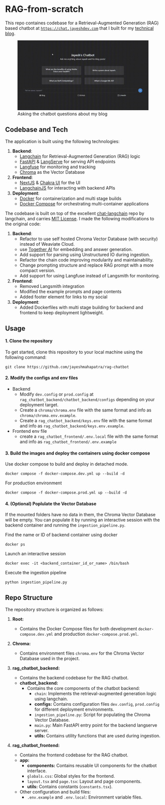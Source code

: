 # RAG-from-scratch
This repo containes codebase for a Retrieval-Augmented Generation (RAG) based chatbot at [`https://chat.jayeshdev.com`](https://chat.jayeshdev.com) that I built for my [technical blog](https://jayeshmahapatra.github.io).

<figure>
    <img src="./media/chatbot_example_gif.gif"
         alt="A gif of using the chatbot to ask questions about my blog">
    <figcaption>Asking the chatbot questions about my blog</figcaption>
</figure>

## Codebase and Tech

The application is built using the following technologies:

1. **Backend**:
    - [Langchain](https://www.langchain.com/) for Retrieval-Augmented Generation (RAG) logic
    - [FastAPI](https://fastapi.tiangolo.com/) & [LangServe](https://www.langchain.com/langserve) for serving API endpoints
    - [Langfuse](https://langfuse.com/) for monitoring and tracking
    - [Chroma](https://www.trychroma.com/) as the Vector Database
2. **Frontend**:
    - [NextJS](https://nextjs.org/) & [Chakra UI](https://chakra-ui.com/) for the UI
    - [LangchainJS](https://js.langchain.com/docs/get_started/introduction) for interacting with backend APIs
3. **Deployment**:
    - [Docker](https://www.docker.com/) for containerization and multi stage builds
    - [Docker Compose](https://docs.docker.com/compose/) for orchestrating multi-container applications


The codebase is built on top of the excellent [chat-langchain](https://github.com/langchain-ai/chat-langchain) repo by langchain, and carries [MIT License](./LICENSE). I made the following modifications to the original code:

1. **Backend**:
    - Refactor to use self hosted Chroma Vector Database (with security) instead of Weaviate Cloud.
    - use [Together AI](https://www.together.ai/) for embedding and answer generation.
    - Add support for parsing using Unstructured IO during ingestion.
    - Refactor the chain code improving modularity and maintainability.
    - Change prompting structure and replace RAG prompt with a more compact version.
    - Add support for using Langfuse instead of Langsmith for monitoring.
2. **Frontend**:
    - Removed Langsmith integration
    - Modified the example prompts and page contents
    - Added footer element for links to my social
3. **Deployment**:
    - Added Dockerfiles with multi stage building for backend and frontend to keep deployment lightweight.

## Usage

#### 1. Clone the repository
To get started, clone this repository to your local machine using the following command:
```
git clone https://github.com/jayeshmahapatra/rag-chatbot
```
#### 2. Modify the configs and env files
- Backend
    -   Modify `dev.config` or `prod.config` at `rag_chatbot_backend/chatbot_backend/configs` depending on your deployment target.
    - Create a `chroma/chroma.env` file with the same format and info as `chroma/chroma.env.example`.
    - Create a `rag_chatbot_backend/keys.env` file with the same format and info as `rag_chatbot_backend/keys.env.example`.
- Frontend env file
    - create a `rag_chatbot_frontend/.env.local` file with the same format and info as `rag_chatbot_frontend/.env.example`


#### 3. Build the images and deploy the containers using docker compose
Use docker compose to build and deploy in detached mode.

```
docker compose -f docker-compose.dev.yml up --build -d
```

For production environment
```
docker compose -f docker-compose.prod.yml up --build -d
```

#### 4. (Optional) Poplulate the Vector Database
If the mounted folders have no data in them, the Chroma Vector Database will be empty.
You can populate it by running an interactive session with the backend container and running the `ingestion_pipeline.py`.

Find the name or ID of backend container using docker
```
docker ps
```

Launch an interactive session
```
docker exec -it <backend_container_id_or_name> /bin/bash
```

Execute the ingestion pipeline
```
python ingestion_pipeline.py
```

## Repo Structure

The repository structure is organized as follows:

1. **Root:**
    - Contains the Docker Compose files for both development `docker-compose.dev.yml` and production `docker-compose.prod.yml`.

2. **Chroma:**
    - Contains environment files `chroma.env` for the Chroma Vector Database used in the project.

3. **rag_chatbot_backend:**
    - Contains the backend codebase for the RAG chatbot.
    - **chatbot_backend:**
        - Contains the core components of the chatbot backend:
            - `chain`: Implements the retrieval-augmented generation logic using langchain.
            - **configs:** Contains configuration files `dev.config`, `prod.config` for different deployment environments.
            - `ingestion_pipeline.py`: Script for populating the Chroma Vector Database.
            - `main.py`: Main FastAPI entry point for the backend langserve server.
            - **utils:** Contains utility functions that are used during ingestion.

4. **rag_chatbot_frontend:**
    - Contains the frontend codebase for the RAG chatbot.
    - **app:**
        - **components:** Contains reusable UI components for the chatbot interface.
        - `globals.css`: Global styles for the frontend.
        - `layout.tsx` and `page.tsx`: Layout and page components.
        - **utils:** Contains constants (`constants.tsx`).
    - Other configuration and build files:
        - `.env.example` and `.env.local`: Environment variable files.

